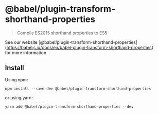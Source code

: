 <span class="citation" data-cites="babel/plugin-transform-shorthand-properties">@babel/plugin-transform-shorthand-properties</span>
===================================================================================================================================

> Compile ES2015 shorthand properties to ES5

See our website <span class="citation" data-cites="babel/plugin-transform-shorthand-properties">\[@babel/plugin-transform-shorthand-properties\]</span>(https://babeljs.io/docs/en/babel-plugin-transform-shorthand-properties) for more information.

Install
-------

Using npm:

    npm install --save-dev @babel/plugin-transform-shorthand-properties

or using yarn:

    yarn add @babel/plugin-transform-shorthand-properties --dev
